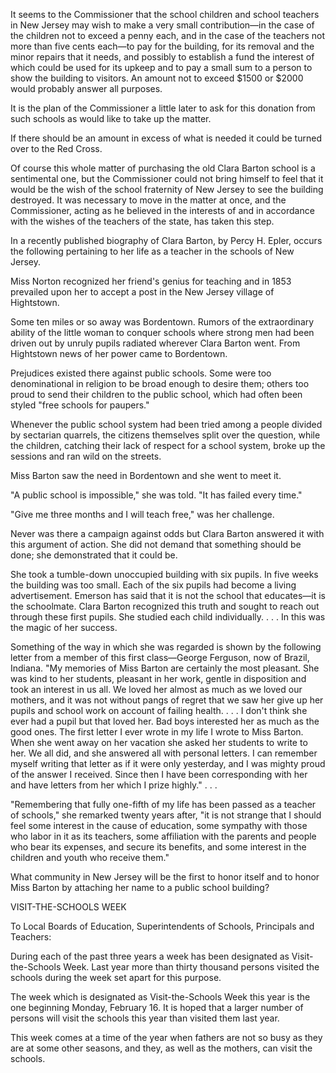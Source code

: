 It seems to the Commissioner that the school children and school teachers in New Jersey may wish to make a very small contribution—in the case of the children not to exceed a penny each, and in the case of the teachers not more than five cents each—to pay for the building, for its removal and the minor repairs that it needs, and possibly to establish a fund the interest of which could be used for its upkeep and to pay a small sum to a person to show the building to visitors. An amount not to exceed $1500 or $2000 would probably answer all purposes.

It is the plan of the Commissioner a little later to ask for this donation from such schools as would like to take up the matter.

If there should be an amount in excess of what is needed it could be turned over to the Red Cross.

Of course this whole matter of purchasing the old Clara Barton school is a sentimental one, but the Commissioner could not bring himself to feel that it would be the wish of the school fraternity of New Jersey to see the building destroyed. It was necessary to move in the matter at once, and the Commissioner, acting as he believed in the interests of and in accordance with the wishes of the teachers of the state, has taken this step.

In a recently published biography of Clara Barton, by Percy H. Epler, occurs the following pertaining to her life as a teacher in the schools of New Jersey.

Miss Norton recognized her friend's genius for teaching and in 1853 prevailed upon her to accept a post in the New Jersey village of Hightstown.

Some ten miles or so away was Bordentown. Rumors of the extraordinary ability of the little woman to conquer schools where strong men had been driven out by unruly pupils radiated wherever Clara Barton went. From Hightstown news of her power came to Bordentown.

Prejudices existed there against public schools. Some were too denominational in religion to be broad enough to desire them; others too proud to send their children to the public school, which had often been styled "free schools for paupers."

Whenever the public school system had been tried among a people divided by sectarian quarrels, the citizens themselves split over the question, while the children, catching their lack of respect for a school system, broke up the sessions and ran wild on the streets.

Miss Barton saw the need in Bordentown and she went to meet it.

"A public school is impossible," she was told. "It has failed every time."

"Give me three months and I will teach free," was her challenge.

Never was there a campaign against odds but Clara Barton answered it with this argument of action. She did not demand that something should be done; she demonstrated that it could be.

She took a tumble-down unoccupied building with six pupils. In five weeks the building was too small. Each of the six pupils had become a living advertisement. Emerson has said that it is not the school that educates—it is the schoolmate. Clara Barton recognized this truth and sought to reach out through these first pupils. She studied each child individually. . . . In this was the magic of her success.

Something of the way in which she was regarded is shown by the following letter from a member of this first class—George Ferguson, now of Brazil, Indiana. "My memories of Miss Barton are certainly the most pleasant. She was kind to her students, pleasant in her work, gentle in disposition and took an interest in us all. We loved her almost as much as we loved our mothers, and it was not without pangs of regret that we saw her give up her pupils and school work on account of failing health. . . . I don't think she ever had a pupil but that loved her. Bad boys interested her as much as the good ones. The first letter I ever wrote in my life I wrote to Miss Barton. When she went away on her vacation she asked her students to write to her. We all did, and she answered all with personal letters. I can remember myself writing that letter as if it were only yesterday, and I was mighty proud of the answer I received. Since then I have been corresponding with her and have letters from her which I prize highly." . . .

"Remembering that fully one-fifth of my life has been passed as a teacher of schools," she remarked twenty years after, "it is not strange that I should feel some interest in the cause of education, some sympathy with those who labor in it as its teachers, some affiliation with the parents and people who bear its expenses, and secure its benefits, and some interest in the children and youth who receive them."

What community in New Jersey will be the first to honor itself and to honor Miss Barton by attaching her name to a public school building?

VISIT-THE-SCHOOLS WEEK

To Local Boards of Education, Superintendents of Schools, Principals and Teachers:

During each of the past three years a week has been designated as Visit-the-Schools Week. Last year more than thirty thousand persons visited the schools during the week set apart for this purpose.

The week which is designated as Visit-the-Schools Week this year is the one beginning Monday, February 16. It is hoped that a larger number of persons will visit the schools this year than visited them last year.

This week comes at a time of the year when fathers are not so busy as they are at some other seasons, and they, as well as the mothers, can visit the schools.